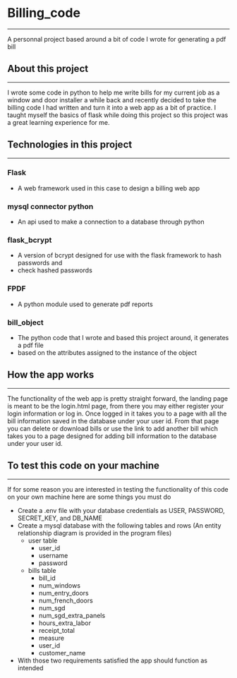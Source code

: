 # Billing_code
---
A personnal project based around a bit of code I wrote for generating a pdf bill

## About this project
---
I wrote some code in python to help me write bills for my current job as a window and door installer
a while back and recently decided to take the billing code I had written and turn it into a web app
as a bit of practice. I taught myself the basics of flask while doing this project so this project 
was a great learning experience for me.

## Technologies in this project
---
### Flask 
- A web framework used in this case to design a billing web app
 
### mysql connector python 
- An api used to make a connection to a database through python

### flask_bcrypt 
- A version of bcrypt designed for use with the flask framework to hash passwords and
- check hashed passwords

### FPDF 
- A python module used to generate pdf reports

### bill_object
- The python code that I wrote and based this project around, it generates a pdf file
- based on the attributes assigned to the instance of the object

## How the app works
---
The functionality of the web app is pretty straight forward, the landing page is meant to be the
login.html page, from there you may either register your login information or log in. Once logged
in it takes you to a page with all the bill information saved in the database under your user id.
From that page you can delete or download bills or use the link to add another bill which takes 
you to a page designed for adding bill information to the database under your user id.

## To test this code on your machine
---
If for some reason you are interested in testing the functionality of this code on your own machine
here are some things you must do
- Create a .env file with your database credentials as USER, PASSWORD, SECRET_KEY, and DB_NAME
- Create a mysql database with the following tables and rows (An entity relationship diagram is provided in the program files)
    - user table
        -  user_id
        -  username
        -  password
    - bills table
        -  bill_id
        -  num_windows
        -  num_entry_doors
        -  num_french_doors
        -  num_sgd
        -  num_sgd_extra_panels
        -  hours_extra_labor
        -  receipt_total
        -  measure
        -  user_id
        -  customer_name
- With those two requirements satisfied the app should function as intended
